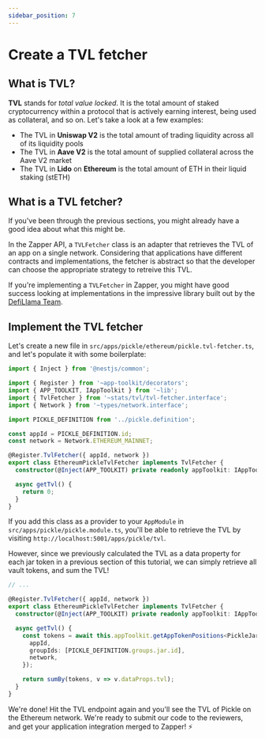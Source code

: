 ```yaml
---
sidebar_position: 7
---
```


# Create a TVL fetcher

## What is TVL?

**TVL** stands for _total value locked_. It is the total amount of staked cryptocurrency within a protocol that is actively earning interest, being used as collateral, and so on. Let's take a look at a few examples:

- The TVL in **Uniswap V2** is the total amount of trading liquidity across all of its liquidity pools
- The TVL in **Aave V2** is the total amount of supplied collateral across the Aave V2 market
- The TVL in **Lido** on **Ethereum** is the total amount of ETH in their liquid staking (stETH)

## What is a TVL fetcher?

If you've been through the previous sections, you might already have a good idea about what this might be.

In the Zapper API, a `TVLFetcher` class is an adapter that retrieves the TVL of an app on a single network. Considering that applications have different contracts and implementations, the fetcher is abstract so that the developer can choose the appropriate strategy to retreive this TVL.

If you're implementing a `TVLFetcher` in Zapper, you might have good success looking at implementations in the impressive library built out by the [DefiLlama Team](https://github.com/DefiLlama/DefiLlama-Adapters). 

## Implement the TVL fetcher

Let's create a new file in `src/apps/pickle/ethereum/pickle.tvl-fetcher.ts`, and let's populate it with some boilerplate:

```ts
import { Inject } from '@nestjs/common';

import { Register } from '~app-toolkit/decorators';
import { APP_TOOLKIT, IAppToolkit } from '~lib';
import { TvlFetcher } from '~stats/tvl/tvl-fetcher.interface';
import { Network } from '~types/network.interface';

import PICKLE_DEFINITION from '../pickle.definition';

const appId = PICKLE_DEFINITION.id;
const network = Network.ETHEREUM_MAINNET;

@Register.TvlFetcher({ appId, network })
export class EthereumPickleTvlFetcher implements TvlFetcher {
  constructor(@Inject(APP_TOOLKIT) private readonly appToolkit: IAppToolkit) {}

  async getTvl() {
    return 0;
  }
}
```

If you add this class as a provider to your `AppModule` in `src/apps/pickle/pickle.module.ts`, you'll be able to retrieve the TVL by visiting `http://localhost:5001/apps/pickle/tvl`.

However, since we previously calculated the TVL as a data property for each jar token in a previous section of this tutorial, we can simply retrieve all vault tokens, and sum the TVL!

```ts
// ...

@Register.TvlFetcher({ appId, network })
export class EthereumPickleTvlFetcher implements TvlFetcher {
  constructor(@Inject(APP_TOOLKIT) private readonly appToolkit: IAppToolkit) {}

  async getTvl() {
    const tokens = await this.appToolkit.getAppTokenPositions<PickleJarTokenDataProps>({
      appId,
      groupIds: [PICKLE_DEFINITION.groups.jar.id],
      network,
    });

    return sumBy(tokens, v => v.dataProps.tvl);
  }
}
```

We're done! Hit the TVL endpoint again and you'll see the TVL of Pickle on the Ethereum network. We're ready to submit our code to the reviewers, and get your application integration merged to Zapper! ⚡